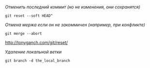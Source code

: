 
*Отменить последний коммит (но не изменения, они сохранятся)*

`git reset --soft HEAD^`


*Отмена мержа если он не закоммичен (например, при конфликте)*

`git merge --abort`


http://tonyganch.com/git/reset/


*Удаление локальной ветки*

`git branch -d the_local_branch`

